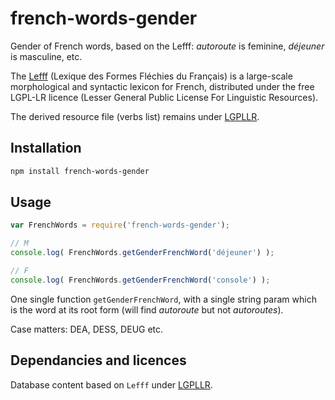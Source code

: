 # french-words-gender

Gender of French words, based on the Lefff: _autoroute_ is feminine, _déjeuner_ is masculine, etc.

The [Lefff](http://pauillac.inria.fr/~sagot/index.html#lefff) (Lexique des Formes Fléchies du Français) is a large-scale morphological and syntactic lexicon for French, distributed under the free LGPL-LR licence (Lesser General Public License For Linguistic Resources).

The derived resource file (verbs list) remains under [LGPLLR](http://www.labri.fr/perso/clement/lefff/licence-LGPLLR.html).

## Installation 
```sh
npm install french-words-gender
```

## Usage

```javascript
var FrenchWords = require('french-words-gender');

// M
console.log( FrenchWords.getGenderFrenchWord('déjeuner') );

// F
console.log( FrenchWords.getGenderFrenchWord('console') );
```

One single function `getGenderFrenchWord`, with a single string param which is the word at its root form (will find _autoroute_ but not _autoroutes_).

Case matters: DEA, DESS, DEUG etc.


## Dependancies and licences

Database content based on `Lefff` under [LGPLLR](http://www.labri.fr/perso/clement/lefff/licence-LGPLLR.html).

